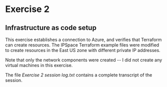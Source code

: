 # Exercise 2

## Infrastructure as code setup

This exercise establishes a connection to Azure, and verifies that Terraform can create resources.  The IPSpace Terraform example files were  modified to create resources in the East US zone with different private IP addresses.  

Note that only the network components were created -- I did not create any virtual machines in this exercise.

The file *Exercise 2 session log.txt* contains a complete transcript of the session.
